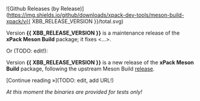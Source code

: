 ![Github Releases (by Release)](https://img.shields.io/github/downloads/xpack-dev-tools/meson-build-xpack/v{{ XBB_RELEASE_VERSION }}/total.svg)

Version **{{ XBB_RELEASE_VERSION }}** is a maintenance release of the **xPack Meson Build** package; it fixes <...>.

Or (TODO: edit!):

Version **{{ XBB_RELEASE_VERSION }}** is a new release of the **xPack Meson Build** package, following the upstream Meson Build [release](https://github.com/mmomtchev/meson/releases/).

[Continue reading »](TODO: edit, add URL!)

_At this moment the binaries are provided for tests only!_
